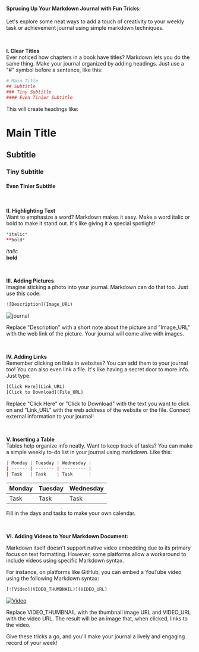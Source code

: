 #### Sprucing Up Your Markdown Journal with Fun Tricks:

Let's explore some neat ways to add a touch of creativity to your weekly task or achievement journal using simple markdown techniques.

<br>

**I. Clear Titles**  
Ever noticed how chapters in a book have titles? Markdown lets you do the same thing. Make your journal organized by adding headings. Just use a "#" symbol before a sentence, like this:

```r
# Main Title
## Subtitle
### Tiny Subtitle
#### Even Tinier Subtitle
```

This will create headings like:

# Main Title
## Subtitle
### Tiny Subtitle
#### Even Tinier Subtitle

<br>

**II. Highlighting Text**  
Want to emphasize a word? Markdown makes it easy. Make a word italic or bold to make it stand out. It's like giving it a special spotlight!

```r
*italic*
**bold*
```
*italic*  
**bold**


<br>

**III. Adding Pictures**  
Imagine sticking a photo into your journal. Markdown can do that too. Just use this code:

```r
![Description](Image_URL)
```
![journal](https://images.pexels.com/photos/636243/pexels-photo-636243.jpeg?auto=compress&cs=tinysrgb&w=800)

Replace "Description" with a short note about the picture and "Image_URL" with the web link of the picture. Your journal will come alive with images.

<br>

**IV. Adding Links**  
Remember clicking on links in websites? You can add them to your journal too! You can also even link a file. It's like having a secret door to more info. Just type:

```r
[Click Here](Link_URL)
[Click to Download](File_URL)
```

Replace "Click Here" or "Click to Download" with the text you want to click on and "Link_URL" with the web address of the website or the file. Connect external information to your journal!

<br>

**V. Inserting a Table**  
Tables help organize info neatly. Want to keep track of tasks? You can make a simple weekly to-do list in your journal using markdown. Like this:

```r
| Monday | Tuesday | Wednesday |
| ------ | ------- | --------- |
| Task   | Task    | Task      |
```
| Monday | Tuesday | Wednesday |
| ------ | ------- | --------- |
| Task   | Task    | Task      |

Fill in the days and tasks to make your own calendar.

<br>

**VI. Adding Videos to Your Markdown Document:**  

Markdown itself doesn't support native video embedding due to its primary focus on text formatting. However, some platforms allow a workaround to include videos using specific Markdown syntax.

For instance, on platforms like GitHub, you can embed a YouTube video using the following Markdown syntax:

```r
[![Video](VIDEO_THUMBNAIL)](VIDEO_URL)
```

[![Video](VIDEO_THUMBNAIL)](https://vimeo.com/178485416)

Replace VIDEO_THUMBNAIL with the thumbnail image URL and VIDEO_URL with the video URL. The result will be an image that, when clicked, links to the video.

Give these tricks a go, and you'll make your journal a lively and engaging record of your week!
